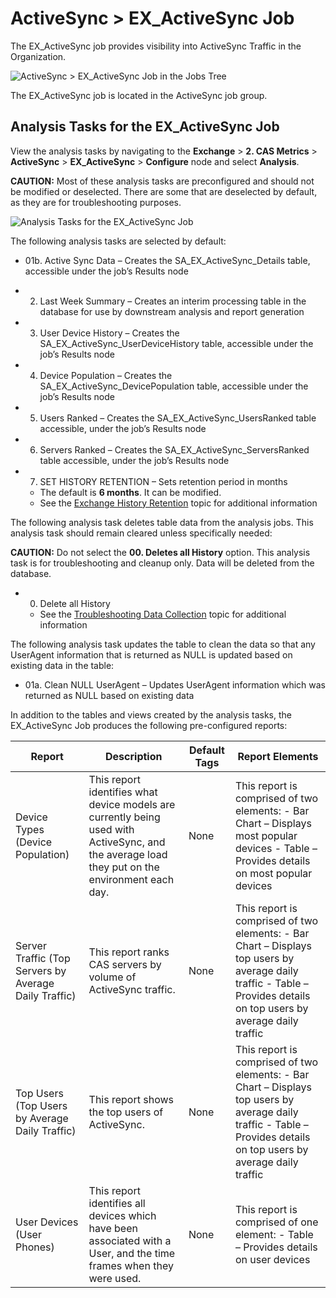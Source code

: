 # ActiveSync > EX\_ActiveSync Job

The EX\_ActiveSync job provides visibility into ActiveSync Traffic in the Organization.

![ActiveSync > EX_ActiveSync Job in the Jobs Tree](/img/product_docs/accessanalyzer/accessanalyzer/enterpriseauditor/solutions/exchange/casmetrics/activesyncjobstree.png)

The EX\_ActiveSync job is located in the ActiveSync job group.

## Analysis Tasks for the EX\_ActiveSync Job

View the analysis tasks by navigating to the __Exchange__ > __2. CAS Metrics__ > __ActiveSync__ > __EX\_ActiveSync__ > __Configure__ node and select __Analysis__.

__CAUTION:__ Most of these analysis tasks are preconfigured and should not be modified or deselected. There are some that are deselected by default, as they are for troubleshooting purposes.

![Analysis Tasks for the EX_ActiveSync Job](/img/product_docs/accessanalyzer/accessanalyzer/enterpriseauditor/solutions/exchange/casmetrics/activesyncanalysis.png)

The following analysis tasks are selected by default:

- 01b. Active Sync Data – Creates the SA\_EX\_ActiveSync\_Details table, accessible under the job’s Results node
- 02. Last Week Summary – Creates an interim processing table in the database for use by downstream analysis and report generation
- 03. User Device History – Creates the SA\_EX\_ActiveSync\_UserDeviceHistory table, accessible under the job’s Results node
- 04. Device Population – Creates the SA\_EX\_ActiveSync\_DevicePopulation table, accessible under the job’s Results node
- 05. Users Ranked – Creates the SA\_EX\_ActiveSync\_UsersRanked table accessible, under the job’s Results node
- 06. Servers Ranked – Creates the SA\_EX\_ActiveSync\_ServersRanked table accessible, under the job’s Results node
- 07. SET HISTORY RETENTION – Sets retention period in months

  - The default is __6 months__. It can be modified.
  - See the [Exchange History Retention](/docs/accessanalyzer/accessanalyzer/enterpriseauditor/solutions/exchange/hubmetrics/collection/ex_metricscollection.md#Exchange-History-Retention) topic for additional information

The following analysis task deletes table data from the analysis jobs. This analysis task should remain cleared unless specifically needed:

__CAUTION:__ Do not select the __00. Deletes all History__ option. This analysis task is for troubleshooting and cleanup only. Data will be deleted from the database.

- 00. Delete all History

  - See the [Troubleshooting Data Collection](/docs/accessanalyzer/accessanalyzer/enterpriseauditor/solutions/exchange/hubmetrics/collection/ex_metricscollection.md#Troubleshooting-Data-Collection) topic for additional information

The following analysis task updates the table to clean the data so that any UserAgent information that is returned as NULL is updated based on existing data in the table:

- 01a. Clean NULL UserAgent – Updates UserAgent information which was returned as NULL based on existing data

In addition to the tables and views created by the analysis tasks, the EX\_ActiveSync Job produces the following pre-configured reports:

| Report | Description | Default Tags | Report Elements |
| --- | --- | --- | --- |
| Device Types (Device Population) | This report identifies what device models are currently being used with ActiveSync, and the average load they put on the environment each day. | None | This report is comprised of two elements:   - Bar Chart – Displays most popular devices - Table – Provides details on most popular devices |
| Server Traffic (Top Servers by Average Daily Traffic) | This report ranks CAS servers by volume of ActiveSync traffic. | None | This report is comprised of two elements:   - Bar Chart – Displays top users by average daily traffic - Table – Provides details on top users by average daily traffic |
| Top Users (Top Users by Average Daily Traffic) | This report shows the top users of ActiveSync. | None | This report is comprised of two elements:   - Bar Chart – Displays top users by average daily traffic - Table – Provides details on top users by average daily traffic |
| User Devices (User Phones) | This report identifies all devices which have been associated with a User, and the time frames when they were used. | None | This report is comprised of one element:   - Table – Provides details on user devices |
